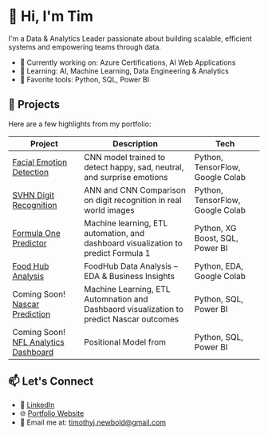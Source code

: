 # 👋 Hi, I'm Tim

I'm a Data & Analytics Leader passionate about building scalable, efficient systems and empowering teams through data.

- 🔭 Currently working on: Azure Certifications, AI Web Applications
- 🌱 Learning: AI, Machine Learning, Data Engineering & Analytics
- 🧠 Favorite tools: Python, SQL, Power BI

## 🔗 Projects

Here are a few highlights from my portfolio:

| Project | Description | Tech |
|--------|-------------|------|
| [Facial Emotion Detection](https://github.com/yourname/mit_cnn) | CNN model trained to detect happy, sad, neutral, and surprise emotions | Python, TensorFlow, Google Colab |
| [SVHN Digit Recognition](https://github.com/yourname/mit_elective) | ANN and CNN Comparison on digit recognition in real world images | Python, TensorFlow, Google Colab | 
| [Formula One Predictor](https://github.com/yourname/formula-one) | Machine learning, ETL automation, and dashboard visualization to predict Formula 1 | Python, XG Boost, SQL, Power BI |
| [Food Hub Analysis](https://github.com/yourname/mit_food_hub) | FoodHub Data Analysis – EDA & Business Insights | Python, EDA, Google Colab |
|Coming Soon! [Nascar Prediction](https://github.com/yourname/nfl-rb-score) | Machine Learning, ETL Automnation and Dashbaord visualization to predict Nascar outcomes | Python, SQL, Power BI |
|Coming Soon! [NFL Analytics Dashboard](https://github.com/yourname/nfl-rb-score) | Positional Model from  | Python, SQL, Power BI |

## 📫 Let's Connect

- 💼 [LinkedIn](https://linkedin.com/in/tim-newbold)
- 🌐 [Portfolio Website](https://your-portfolio-site.com)
- 📧 Email me at: timothyj.newbold@gmail.com
